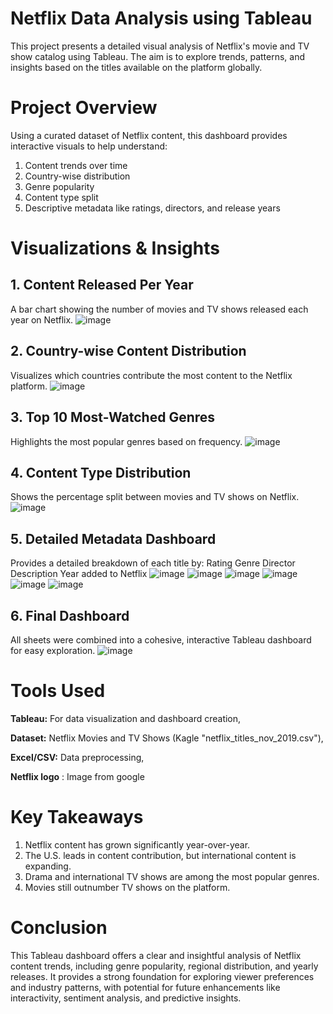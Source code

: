 # Netflix Data Analysis using Tableau
This project presents a detailed visual analysis of Netflix's movie and TV show catalog using Tableau. The aim is to explore trends, patterns, and insights based on the titles available on the platform globally.
# Project Overview
Using a curated dataset of Netflix content, this dashboard provides interactive visuals to help understand:
1. Content trends over time
2. Country-wise distribution
3. Genre popularity
4. Content type split
5. Descriptive metadata like ratings, directors, and release years
# Visualizations & Insights
## 1. Content Released Per Year
A bar chart showing the number of movies and TV shows released each year on Netflix.
![image](https://github.com/user-attachments/assets/8b892647-71ce-430a-bbdf-4bea7c37eb95)
## 2. Country-wise Content Distribution
Visualizes which countries contribute the most content to the Netflix platform.
![image](https://github.com/user-attachments/assets/9097f097-85ad-4131-9a99-c6abc48d7169)

## 3. Top 10 Most-Watched Genres
Highlights the most popular genres based on frequency.
![image](https://github.com/user-attachments/assets/e5fcf983-4805-4fba-9b85-e3327a1f5e8c)
## 4. Content Type Distribution
Shows the percentage split between movies and TV shows on Netflix.
![image](https://github.com/user-attachments/assets/59663b20-4e19-4a0a-92d2-3317b2634505)
## 5. Detailed Metadata Dashboard
Provides a detailed breakdown of each title by:
Rating
Genre
Director
Description
Year added to Netflix
![image](https://github.com/user-attachments/assets/fcd7270d-0e03-424e-b078-058f28dc0430)
![image](https://github.com/user-attachments/assets/3a540a2b-098c-46d1-a5e4-55445f4372ad)
![image](https://github.com/user-attachments/assets/bb8e0fb3-abf1-4458-895c-31a65512248e)
![image](https://github.com/user-attachments/assets/0c1dad46-7f44-48d4-ad13-ccb3139fc5f0)
![image](https://github.com/user-attachments/assets/45275cb5-00bb-4b09-9993-ea9617634d80)
![image](https://github.com/user-attachments/assets/5348593c-1910-40b6-9f6b-10e80e2f9a43)
## 6. Final Dashboard
All sheets were combined into a cohesive, interactive Tableau dashboard for easy exploration.
![image](https://github.com/user-attachments/assets/c608925f-63fa-4b74-9aa6-d793971bcbd1)

# Tools Used
**Tableau:** For data visualization and dashboard creation,

**Dataset:** Netflix Movies and TV Shows (Kagle "netflix_titles_nov_2019.csv"),

**Excel/CSV:** Data preprocessing, 

**Netflix logo** : Image from google
# Key Takeaways
1. Netflix content has grown significantly year-over-year.
2. The U.S. leads in content contribution, but international content is expanding.
3. Drama and international TV shows are among the most popular genres.
4. Movies still outnumber TV shows on the platform.

# Conclusion
This Tableau dashboard offers a clear and insightful analysis of Netflix content trends, including genre popularity, regional distribution, and yearly releases. It provides a strong foundation for exploring viewer preferences and industry patterns, with potential for future enhancements like interactivity, sentiment analysis, and predictive insights.








